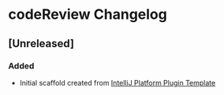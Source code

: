 <!-- Keep a Changelog guide -> https://keepachangelog.com -->

# codeReview Changelog

## [Unreleased]
### Added
- Initial scaffold created from [IntelliJ Platform Plugin Template](https://github.com/JetBrains/intellij-platform-plugin-template)

